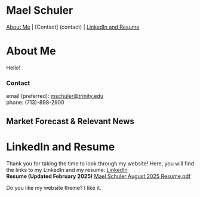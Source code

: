 # Mael Schuler
[About Me](#about-me) | 
[Contact] (contact) |
[LinkedIn and Resume](#linkedin-and-resume)

# About Me
Hello!

### Contact
email (preferred): mschuler@trinity.edu  
phone: (713)-898-2900

## Market Forecast & Relevant News


# LinkedIn and Resume
Thank you for taking the time to look through my website! Here, you will find the links to my LinkedIn and my resume:
[LinkedIn](https://www.linkedin.com/in/maelschuler/)  
**Resume (Updated February 2025)** [Mael Schuler August 2025 Resume.pdf]([https://github.com/maelschuler/maelschuler.github.io/blob/0fd0795c3bd0630d08d19bbeeae5ffb3234440fd/Mael%20Schuler%20February%202025%20Resume.pdf](https://github.com/maelschuler/maelschuler.github.io/blob/324661d4cc98eb82a4fcfa53ddbb6c2fe581030d/Mael%20Schuler%20August%202025%20Resume.pdf))

Do you like my website theme? I like it.
